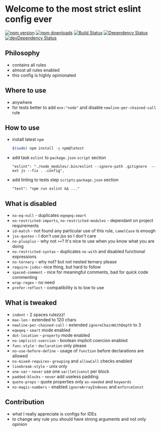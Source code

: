 # Welcome to the most strict eslint config ever
[![npm version](https://badge.fury.io/js/eslint-config-valorsoft.svg)](http://badge.fury.io/js/eslint-config-valorsoft) [![npm downloads](https://img.shields.io/npm/dm/eslint-config-valorsoft.svg)](https://npmjs.org/eslint-config-valorsoft)
[![Build Status](https://travis-ci.org/valor-software/eslint-config-valorsoft.svg?branch=master)](https://travis-ci.org/valor-software/eslint-config-valorsoft)
[![Dependency Status](https://david-dm.org/valor-software/eslint-config-valorsoft.svg)](https://david-dm.org/valor-software/eslint-config-valorsoft)
[![devDependency Status](https://david-dm.org/valor-software/eslint-config-valorsoft/dev-status.svg)](https://david-dm.org/valor-software/eslint-config-valorsoft#info=devDependencies)

## Philosophy
- contains all rules
- almost all rules enabled
- this config is highly opinionated

## Where to use
- anywhere
- for tests better to add `env:"node"` and disable `newline-per-chained-call` rule

## How to use
- install latest `npm`
  ``` bash
  $(sudo) npm install -g npm@latest
  ```
- add task `eslint` to `package.json` `script` section
  ```
  "eslint": "./node_modules/.bin/eslint --ignore-path .gitignore  --ext js --fix . .config",
  ```
- add linting to tests step `scripts` `package.json` section
  ```
  "test": "npm run eslint && ..."
  ```

## What is disabled
- `no-eq-null` - duplicates `eqeqeq:smart`
- `no-restricted-imports`, `no-restricted-modules` - dependant on project requirements
- `id-match` - not found any particular use of this rule, `camelCase` is enough
- `jsx-quotes` - I don't use jsx so I don't care
- `no-plusplus` - why not `++`? It's nice to use when you know what you are doing
- `no-restricted-syntax` - duplicates `no-with` and disabled functional expressions
- `no-ternary` - why not? but not nested ternary please
- `require-jsdoc`- nice thing, but hard to follow
- `spaced-comment` - nice for meaningful comments, bad for quick code commenting
- `wrap-regex` - no need
- `prefer-reflect` - compatibility is to low to use

## What is tweaked
- `indent` - 2 spaces rulezzz!
- `max-len` - extended to 120 chars
- `newline-per-chained-call` - extended `ignoreChainWithDepth` to 3
- `eqeqeq` - `smart` mode enabled
- `dot-location` - `property` mode enabled
- `no-implicit-coercion` - boolean implicit coercion enabled
- `func-style` - `declaration` only please
- `no-use-before-define` - usage of `function` before declarations are allowed
- `no-mixed-requires`- `grouping` and `allowCall` checks enabled
- `linebreak-style` - unix only
- `one-var` - `never` use one `var|let|const` per block
- `padded-blocks` - `never` add useless padding
- `quote-props` - quote properties only `as-needed` and `keywords`
- `no-magic-numbers` - enabled `ignoreArrayIndexes` and `enforceConst`

## Contribution
- what I really appreciate is configs for IDEs
- to change any rule you should have strong arguments and not only opinion
